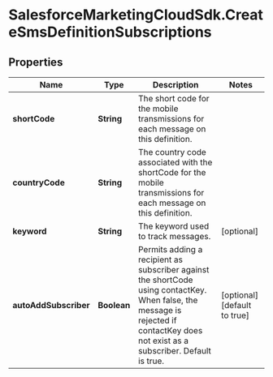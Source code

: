 # SalesforceMarketingCloudSdk.CreateSmsDefinitionSubscriptions

## Properties
Name | Type | Description | Notes
------------ | ------------- | ------------- | -------------
**shortCode** | **String** | The short code for the mobile transmissions for each message on this definition. | 
**countryCode** | **String** | The country code associated with the shortCode for the mobile transmissions for each message on this definition. | 
**keyword** | **String** | The keyword used to track messages. | [optional] 
**autoAddSubscriber** | **Boolean** | Permits adding a recipient as subscriber against the shortCode using contactKey. When false, the message is rejected if contactKey does not exist as a subscriber. Default is true. | [optional] [default to true]


